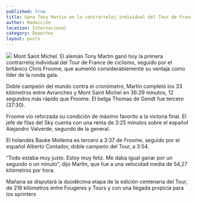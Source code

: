 ```yaml
---
published: true
title: Gana Tony Martin en la contrarreloj individual del Tour de Francia
author: Redacción
location: Internacional
category: Deportes
layout: posts
---
```


![](http://i.imgur.com/n5dvLN3m.jpg)
Mont Saint Michel. El alemán Tony Martin ganó hoy la primera contrarreloj individual del Tour de France de ciclismo, seguido por el británico Chris Froome, que aumentó considerablemente su ventaja como líder de la ronda gala.
 
Doble campeón del mundo contra el cronómetro, Martin completó los 33 kilómetros entre Avranches y Mont Saint Michel en 36:29 minutos, 12 segundos más rápido que Froome. El belga Thomas de Gendt fue tercero (37:30).
 
Froome vio reforzada su condición de máximo favorito a la victoria final. El jefe de filas del Sky cuenta con una renta de 3:25 minutos sobre el español Alejandro Valverde, segundo de la general.
 
El holandés Bauke Mollema es tercero a 3:37 de Froome, seguido por el español Alberto Contador, doble campeón del Tour, a 3:54.
 
“Todo estaba muy justo. Estoy muy feliz. Me daba igual ganar por un segundo o un minuto”, dijo Martin, que fue a una velocidad media de 54,27 kilómetros por hora.
 
Mañana se disputará la duodécima etapa de la edición centenaria del Tour, de 218 kilómetros entre Fougeres y Tours y con una llegada propicia para los sprinters
